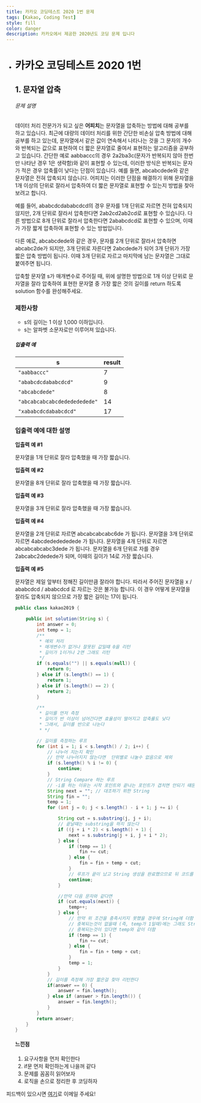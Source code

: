 ```yaml
---
title: 카카오 코딩테스트 2020 1번 문제
tags: [Kakao, Coding Test]
style: fill
color: danger
description: 카카오에서 제공한 2020년도 코딩 문제 입니다
---
```


- # 카카오 코딩테스트 2020 1번

  

  ## 1. 문자열 압축

  ###### 문제 설명

  데이터 처리 전문가가 되고 싶은 **어피치**는 문자열을 압축하는 방법에 대해 공부를 하고 있습니다. 최근에 대량의 데이터 처리를 위한 간단한 비손실 압축 방법에 대해 공부를 하고 있는데, 문자열에서 같은 값이 연속해서 나타나는 것을 그 문자의 개수와 반복되는 값으로 표현하여 더 짧은 문자열로 줄여서 표현하는 알고리즘을 공부하고 있습니다.
  간단한 예로 aabbaccc의 경우 2a2ba3c(문자가 반복되지 않아 한번만 나타난 경우 1은 생략함)와 같이 표현할 수 있는데, 이러한 방식은 반복되는 문자가 적은 경우 압축률이 낮다는 단점이 있습니다. 예를 들면, abcabcdede와 같은 문자열은 전혀 압축되지 않습니다. 어피치는 이러한 단점을 해결하기 위해 문자열을 1개 이상의 단위로 잘라서 압축하여 더 짧은 문자열로 표현할 수 있는지 방법을 찾아보려고 합니다.

  예를 들어, ababcdcdababcdcd의 경우 문자를 1개 단위로 자르면 전혀 압축되지 않지만, 2개 단위로 잘라서 압축한다면 2ab2cd2ab2cd로 표현할 수 있습니다. 다른 방법으로 8개 단위로 잘라서 압축한다면 2ababcdcd로 표현할 수 있으며, 이때가 가장 짧게 압축하여 표현할 수 있는 방법입니다.

  다른 예로, abcabcdede와 같은 경우, 문자를 2개 단위로 잘라서 압축하면 abcabc2de가 되지만, 3개 단위로 자른다면 2abcdede가 되어 3개 단위가 가장 짧은 압축 방법이 됩니다. 이때 3개 단위로 자르고 마지막에 남는 문자열은 그대로 붙여주면 됩니다.

  압축할 문자열 s가 매개변수로 주어질 때, 위에 설명한 방법으로 1개 이상 단위로 문자열을 잘라 압축하여 표현한 문자열 중 가장 짧은 것의 길이를 return 하도록 solution 함수를 완성해주세요.

  ### 제한사항

  - s의 길이는 1 이상 1,000 이하입니다.
  - s는 알파벳 소문자로만 이루어져 있습니다.

  ##### 입출력 예

  | s                            | result |
  | ---------------------------- | ------ |
  | `"aabbaccc"`                 | 7      |
  | `"ababcdcdababcdcd"`         | 9      |
  | `"abcabcdede"`               | 8      |
  | `"abcabcabcabcdededededede"` | 14     |
  | `"xababcdcdababcdcd"`        | 17     |

  ### 입출력 예에 대한 설명

  **입출력 예 #1**

  문자열을 1개 단위로 잘라 압축했을 때 가장 짧습니다.

  **입출력 예 #2**

  문자열을 8개 단위로 잘라 압축했을 때 가장 짧습니다.

  **입출력 예 #3**

  문자열을 3개 단위로 잘라 압축했을 때 가장 짧습니다.

  **입출력 예 #4**

  문자열을 2개 단위로 자르면 abcabcabcabc6de 가 됩니다.
  문자열을 3개 단위로 자르면 4abcdededededede 가 됩니다.
  문자열을 4개 단위로 자르면 abcabcabcabc3dede 가 됩니다.
  문자열을 6개 단위로 자를 경우 2abcabc2dedede가 되며, 이때의 길이가 14로 가장 짧습니다.

  **입출력 예 #5**

  문자열은 제일 앞부터 정해진 길이만큼 잘라야 합니다.
  따라서 주어진 문자열을 x / ababcdcd / ababcdcd 로 자르는 것은 불가능 합니다.
  이 경우 어떻게 문자열을 잘라도 압축되지 않으므로 가장 짧은 길이는 17이 됩니다.

  

  ```java
  public class kakao2019 {
  
      public int solution(String s) {
          int answer = 0;
          int temp = 1;
          /**
           * 예외 처리
           * 매개변수가 없거나 잘못된 값일떄 0을 리턴
           * 길이가 1이거나 2면 그래도 리턴
           */
          if (s.equals("") || s.equals(null)) {
              return 0;
          } else if (s.length() == 1) {
              return 1;
          } else if (s.length() == 2) {
              return 2;
          }
  
          /**
           * 길이를 먼저 측정
           * 길이가 반 이상이 넘어간다면 효율성이 떨어지고 압축률도 낮다
           * 그래서, 길이를 반으로 나눈다
           * */
  
          // 길이를 측정하는 루프
          for (int i = 1; i < s.length() / 2; i++) {
              // 나누어 지는지 확인
              // 만약 나누어지지 않는다면  단위별로 나눌수 없음으로 제외
              if (s.length() % i != 0) {
                  continue;
              }
              // String Compare 하는 루프
              // -i를 하는 이유는 시작 포인트와 끝나는 포인트가 겹치면 안되기 떄문에
              String next = ""; // 대조하기 위한 String
              String fin = "";
              temp = 1;
              for (int j = 0; j < s.length() - i + 1; j += i) {
  
                  String cut = s.substring(j, j + i);
                  // 끝날떄는 substring을 하지 않는다
                  if ((j + i * 2) < s.length() + 1) {
                      next = s.substring(j + i, j + i * 2);
                  } else {
                      if (temp == 1) {
                          fin += cut;
                      } else {
                          fin = fin + temp + cut;
                      }
                      // 루프가 끝이 났고 String 생성을 완료했으므로 뒤 코드를 실행할 필요가 없음
                      continue;
                  }
  
                  //만약 다음 문자와 같다면
                  if (cut.equals(next)) {
                      temp++;
                  } else {
                      // 만약 위 조건을 충족시키지 못했을 경우에 String에 더함
                      // 중복되는것이 없을때 (즉, temp가 1일때)에는 그래도 String에 더함
                      // 중복되는것이 있다면 temp와 같이 더함
                      if (temp == 1) {
                          fin += cut;
                      } else {
                          fin = fin + temp + cut;
                      }
                      temp = 1;
                  }
              }
              // 길이를 측정해 가장 짧은걸 찾아 리턴한다
              if(answer == 0) {
                  answer = fin.length();
              } else if (answer > fin.length()) {
                  answer = fin.length();
              }
          }
          return answer;
      }
  }
  ```

  

  

  #### 느낀점

  1. 요구사항을 먼저 확인한다
  2. if문 먼저 확인하는게 나을꺼 같다
  3. 문제를 꼼꼼히 읽어보자
  4. 로직을 손으로 정리한 후 코딩하자 


피드백이 있으시면 [여기](https://andrew.pe.kr)로 이메일 주세요! 

